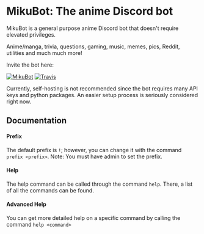 # MikuBot: The anime Discord bot

MikuBot is a general purpose anime Discord bot that doesn't require elevated privileges.

Anime/manga, trivia, questions, gaming, music, memes, pics, Reddit, utilities and much much more!

Invite the bot here:

[![MikuBot](https://discordbots.org/api/widget/status/512354713602228265.png)](https://discordbots.org/bot/512354713602228265) [![Travis](https://travis-ci.org/darenliang/MikuBot.svg?branch=master)](https://travis-ci.org/darenliang/MikuBot)

Currently, self-hosting is not recommended since the bot requires many API keys and python packages. An easier setup process is seriously considered right now.

## Documentation

#### Prefix

The default prefix is `!`; however, you can change it with the command `prefix <prefix>`.
Note: You must have admin to set the prefix.

#### Help

The help command can be called through the command `help`. There, a list of all the commands can be found.

#### Advanced Help

You can get more detailed help on a specific command by calling the command `help <command>`
